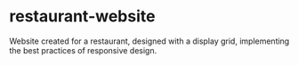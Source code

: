 # restaurant-website
Website created for a restaurant, designed with a display grid, implementing the best practices of responsive design.
